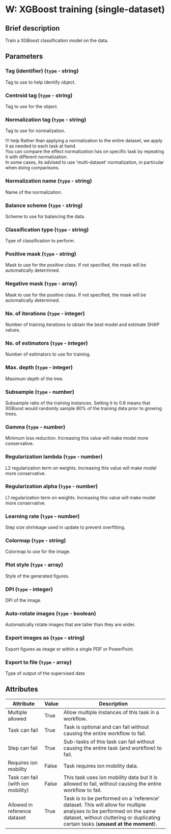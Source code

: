# W: XGBoost training (single-dataset)

## Brief description
Train a XGBoost classification model on the data.

## Parameters
### **Tag (identifier)** (`type` - string)

Tag to use to help identify object.

### **Centroid tag** (`type` - string)

Tag to use for the object.

### **Normalization tag** (`type` - string)

Tag to use for normalization.

!!! help
    Rather than applying a normalization to the entire dataset, we apply it as needed to each task at hand.<br> You can compare the effect normalization has on specific task by repeating it with different normalization.<br> In some cases, its advised to use 'multi-dataset' normalization, in particular when doing comparisons.
### **Normalization name** (`type` - string)

Name of the normalization.

### **Balance scheme** (`type` - string)

Scheme to use for balancing the data.

### **Classification type** (`type` - string)

Type of classification to perform.

### **Positive mask** (`type` - string)

Mask to use for the positive class. If not specified, the mask will be automatically determined.

### **Negative mask** (`type` - array)

Mask to use for the positive class. If not specified, the mask will be automatically determined.

### **No. of iterations** (`type` - integer)

Number of training iterations to obtain the best model and estimate SHAP values.

### **No. of estimators** (`type` - integer)

Number of estimators to use for training.

### **Max. depth** (`type` - integer)

Maximum depth of the tree.

### **Subsample** (`type` - number)

Subsample ratio of the training instances. Setting it to 0.8 means that XGBoost would randomly sample 80% of the training data prior to growing trees.

### **Gamma** (`type` - number)

Minimum loss reduction. Increasing this value will make model more conservative.

### **Regularization lambda** (`type` - number)

L2 regularization term on weights. Increasing this value will make model more conservative.

### **Regularization alpha** (`type` - number)

L1 regularization term on weights. Increasing this value will make model more conservative.

### **Learning rate** (`type` - number)

Step size shrinkage used in update to prevent overfitting.

### **Colormap** (`type` - string)

Colormap to use for the image.

### **Plot style** (`type` - array)

Style of the generated figures.

### **DPI** (`type` - integer)

DPI of the image.

### **Auto-rotate images** (`type` - boolean)

Automatically rotate images that are taller than they are wider.

### **Export images as** (`type` - string)

Export figures as image or within a single PDF or PowerPoint.

### **Export to file** (`type` - array)

Type of output of the supervised data








## Attributes
| Attribute                         | Value   | Description                                                                                                                                                                                              |
|-----------------------------------|---------|----------------------------------------------------------------------------------------------------------------------------------------------------------------------------------------------------------|
| Multiple allowed                  | True    | Allow multiple instances of this task in a workflow.                                                                                                                                                     |
| Task can fail                     | True    | Task is optional and can fail without causing the entire workflow to fail.                                                                                                                               |
| Step can fail                     | True    | Sub-tasks of this task can fail without causing the entire task (and workflow) to fail.                                                                                                                  |
| Requires ion mobility             | False   | Task requires ion mobility data.                                                                                                                                                                         |
| Task can fail (with ion mobility) | False   | This task uses ion mobility data but it is allowed to fail, without causing the entire workflow to fail.                                                                                                 |
| Allowed in reference dataset      | True    | Task is to be performed on a 'reference' dataset. This will allow for multiple analyses to be performed on the same dataset, without cluttering or duplicating certain tasks (**unused at the moment**). |